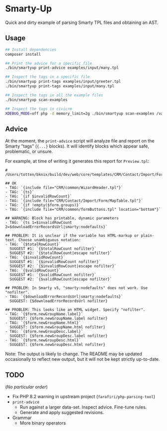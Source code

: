 # Smarty-Up

Quick and dirty example of parsing Smarty TPL files and obtaining an AST.

## Usage

```bash
## Install dependencies
composer install

## Print the advice for a specific file
./bin/smartyup print-advice examples/input/many.tpl

## Inspect the tags in a specific file
./bin/smartyup print-tags examples/input/greeter.tpl
./bin/smartyup print-tags examples/input/many.tpl

## Inspect the tags in all the example files
./bin/smartyup scan-examples

## Inspect the tags in civicrm
XDEBUG_MODE=off php -d memory_limit=2g ./bin/smartyup scan-examples /var/www/web/core/templates /tmp/scan-results
```

## Advice

At the moment, the `print-advice` script will analyze file and report on the
Smarty "tags" (`{...}` blocks).  It will identify blocks which appear safe,
problematic, or unsure.

For example, at time of writing it generates this report for `Preview.tpl`:

```
# /Users/totten/bknix/build/dev/web/core/templates/CRM/Contact/Import/Form/Preview.tpl

## OK
- TAG: `{include file="CRM/common/WizardHeader.tpl"}`
- TAG: `{ts}`
- TAG: `{if $invalidRowCount}`
- TAG: `{include file="CRM/Contact/Import/Form/MapTable.tpl"}`
- TAG: `{if !empty($form.groups)}`
- TAG: `{include file="CRM/common/formButtons.tpl" location="bottom"}`

## WARNING: Block has printable, dynamic parameters
- TAG: `{ts 1=$invalidRowCount 2=$downloadErrorRecordsUrl|smarty:nodefaults}`

## PROBLEM: It is unclear if the variable has HTML-markup or plain-text. Choose unambiguous notation:
- TAG: `{$totalRowCount}`
  SUGGEST #1: `{$totalRowCount nofilter}`
  SUGGEST #2: `{$totalRowCount|escape nofilter}`
- TAG: `{$invalidRowCount}`
  SUGGEST #1: `{$invalidRowCount nofilter}`
  SUGGEST #2: `{$invalidRowCount|escape nofilter}`
- TAG: `{$validRowCount}`
  SUGGEST #1: `{$validRowCount nofilter}`
  SUGGEST #2: `{$validRowCount|escape nofilter}`

## PROBLEM: In Smarty v5, "smarty:nodefaults" does not work. Use "nofilter".
- TAG: `{$downloadErrorRecordsUrl|smarty:nodefaults}`
  SUGGEST: {$downloadErrorRecordsUrl nofilter}

## PROBLEM: This looks like an HTML widget. Specify "nofilter".
- TAG: `{$form.newGroupName.label}`
  SUGGEST: {$form.newGroupName.label nofilter}
- TAG: `{$form.newGroupName.html}`
  SUGGEST: {$form.newGroupName.html nofilter}
- TAG: `{$form.newGroupDesc.label}`
  SUGGEST: {$form.newGroupDesc.label nofilter}
- TAG: `{$form.newGroupDesc.html}`
  SUGGEST: {$form.newGroupDesc.html nofilter}
```

Note: The output is likely to change. The README may be updated occasionally
to reflect new output, but it will not be kept strictly up-to-date.

## TODO

(*No particular order*)

* Fix PHP 8.2 warning in upstream project (`farafiri/php-parsing-tool`)
* `print-advice`
    * Run against a larger data-set. Inspect advice. Fine-tune rules.
    * Generate and apply suggested revisions.
* Grammar
    * More binary operators
